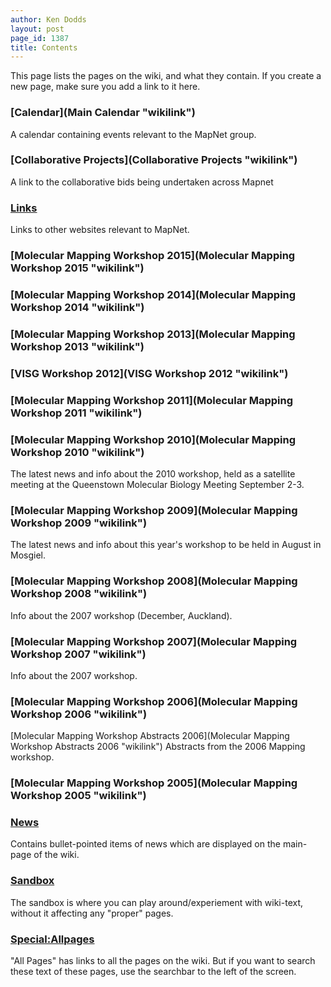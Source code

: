 ```yaml
---
author: Ken Dodds
layout: post
page_id: 1387
title: Contents
---
```

This page lists the pages on the wiki, and what they contain. If you create a new page, make sure you add a link to it here.

### [Calendar](Main Calendar "wikilink")

A calendar containing events relevant to the MapNet group.

### [Collaborative Projects](Collaborative Projects "wikilink")

A link to the collaborative bids being undertaken across Mapnet

### [Links](Links "wikilink")

Links to other websites relevant to MapNet.

### [Molecular Mapping Workshop 2015](Molecular Mapping Workshop 2015 "wikilink")

### [Molecular Mapping Workshop 2014](Molecular Mapping Workshop 2014 "wikilink")

### [Molecular Mapping Workshop 2013](Molecular Mapping Workshop 2013 "wikilink")

### [VISG Workshop 2012](VISG Workshop 2012 "wikilink")

### [Molecular Mapping Workshop 2011](Molecular Mapping Workshop 2011 "wikilink")

### [Molecular Mapping Workshop 2010](Molecular Mapping Workshop 2010 "wikilink")

The latest news and info about the 2010 workshop, held as a satellite meeting at the Queenstown Molecular Biology Meeting September 2-3.

### [Molecular Mapping Workshop 2009](Molecular Mapping Workshop 2009 "wikilink")

The latest news and info about this year's workshop to be held in August in Mosgiel.

### [Molecular Mapping Workshop 2008](Molecular Mapping Workshop 2008 "wikilink")

Info about the 2007 workshop (December, Auckland).

### [Molecular Mapping Workshop 2007](Molecular Mapping Workshop 2007 "wikilink")

Info about the 2007 workshop.

### [Molecular Mapping Workshop 2006](Molecular Mapping Workshop 2006 "wikilink")

[Molecular Mapping Workshop Abstracts 2006](Molecular Mapping Workshop Abstracts 2006 "wikilink") Abstracts from the 2006 Mapping workshop.

### [Molecular Mapping Workshop 2005](Molecular Mapping Workshop 2005 "wikilink")

### [News](News "wikilink")

Contains bullet-pointed items of news which are displayed on the main-page of the wiki.

### [Sandbox](Sandbox "wikilink")

The sandbox is where you can play around/experiement with wiki-text, without it affecting any "proper" pages.

### <Special:Allpages>

"All Pages" has links to all the pages on the wiki. But if you want to search these text of these pages, use the searchbar to the left of the screen.

